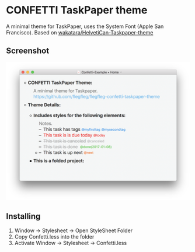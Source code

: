 # CONFETTI TaskPaper theme

A minimal theme for TaskPaper, uses the System Font (Apple San Francisco). Based on [wakatara/HelvetiCan-Taskpaper-theme](https://github.com/wakatara/HelvetiCan-Taskpaper-theme) 

## Screenshot

![Screenshot](screenshot.png)


## Installing

1. Window -> Stylesheet -> Open StyleSheet Folder
2. Copy Confetti.less into the folder
3. Activate Window -> Stylesheet -> Confetti.less